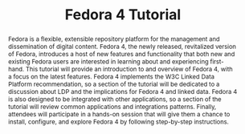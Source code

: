 ---
abstract: 'Fedora is a flexible, extensible repository platform for the management
  and dissemination of digital content. Fedora 4, the newly released, revitalized
  version of Fedora, introduces a host of new features and functionality that both
  new and existing Fedora users are interested in learning about and experiencing
  first-hand.

  This tutorial will provide an introduction to and overview of Fedora 4, with a focus
  on the latest features. Fedora 4 implements the W3C Linked Data Platform recommendation,
  so a section of the tutorial will be dedicated to a discussion about LDP and the
  implications for Fedora 4 and linked data. Fedora 4 is also designed to be integrated
  with other applications, so a section of the tutorial will review common applications
  and integrations patterns. Finally, attendees will participate in a hands-on session
  that will give them a chance to install, configure, and explore Fedora 4 by following
  step-by-step instructions.'
creators:
- Cox, David
- Woods, Andrews
date: null
document_url: https://services.phaidra.univie.ac.at/api/object/o:429626/download
grand_parent: iPRES
institutions: []
keywords:
- fedora
- repository
- linked data
- open source
landing_page_url: https://phaidra.univie.ac.at/o:429626
language: eng
layout: publication
license: CC BY 4.0 International
notes_url: null
parent: iPRES 2015
publication_type: paper
size: 356668
slides_url: null
source_name: iPRES
title: Fedora 4 Tutorial
year: 2015
---